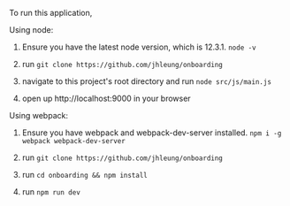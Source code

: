 To run this application, 

Using node:
1. Ensure you have the latest node version, which is 12.3.1. ```node -v```

2. run ```git clone https://github.com/jhleung/onboarding``` 

3. navigate to this project's root directory and run ```node src/js/main.js```

4. open up http://localhost:9000 in your browser

Using webpack:
1. Ensure you have webpack and webpack-dev-server installed. ```npm i -g webpack webpack-dev-server```

2. run ```git clone https://github.com/jhleung/onboarding```

3. run ```cd onboarding && npm install```

4. run ```npm run dev```
